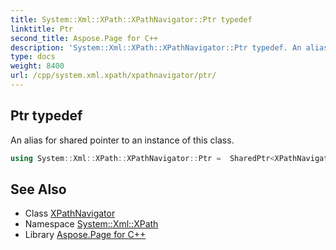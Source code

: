 ```yaml
---
title: System::Xml::XPath::XPathNavigator::Ptr typedef
linktitle: Ptr
second_title: Aspose.Page for C++
description: 'System::Xml::XPath::XPathNavigator::Ptr typedef. An alias for shared pointer to an instance of this class in C++.'
type: docs
weight: 8400
url: /cpp/system.xml.xpath/xpathnavigator/ptr/
---
```

## Ptr typedef


An alias for shared pointer to an instance of this class.

```cpp
using System::Xml::XPath::XPathNavigator::Ptr =  SharedPtr<XPathNavigator>
```

## See Also

* Class [XPathNavigator](../)
* Namespace [System::Xml::XPath](../../)
* Library [Aspose.Page for C++](../../../)
